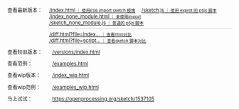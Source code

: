 <div class='links-table'>
    <p><span>查看最新版本：</span><span>
        <a href='../index.html'>/index.html<small> ｜ 使用ES6 import sketch 模塊</small></a> 
        <a href='../sketch.js'>/sketch.js<small> ｜ 使用 exprot 的 p5js 脚本</small></a><br>
        <a href='../index_none_module.html'>/index_none_module.html<small> ｜ 未使用import</small></a> 
        <a href='../sketch_none_module.js'>/sketch_none_module.js<small> ｜ 普通的 p5js 脚本</small></a><br>
        <a style='display:block;width:100%;height:0px;border-top:solid 0.5px #ccc;margin: 0.5em 0em !important;'></a>  
        <a href='../diff.html?leftFile=../index.html&rightFile=../index_none_module.html'>/diff.html?file=index...<small> ｜ 查看html对比</small></a> 
        <a href='../diff.html?leftFile=../sketch.js&rightFile=../sketch_none_module.js'>/diff.html?file=script...<small> ｜ 查看sketch 脚本对比</small></a>
    </span>
    </p>
    <p><span>查看较旧版本：</span><span><a href='../versions/index.html'>/versions/index.html</a></span></p>
    <p><span>查看范例：</span><span><a href='../examples.html'>/examples.html</a></span></p>
    <p><span>查看wip版本：</span><span><a href='../index_wip.html'>/index_wip.html</a></span></p>
    <p><span>查看wip范例：</span><span><a href='../examples_wip.html'>/examples_wip.html</a></span></p>
    <p><span>马上试试：</span><span><a
                href='https://openprocessing.org/sketch/1537105'>https://openprocessing.org/sketch/1537105</a><span></p>
</div>
<style>
    div.links-table {
        font-size: 0.8em;
    }
    div.links-table,
    div.links-table * {
        transition: opacity 0.5s ease;
    }
    div.links-table>p {
        display: flex;
        margin: 1em 0 !important;
    }
    div.links-table>p a {
        display: inline-block;
        margin: 0 1em 0 0 !important;
    }
    div.links-table>p>span:first-child {
        width: 8em;
        display: inline-block;
        padding-right: 1em;
        word-break: normal;
        line-height: 1.35em;
    }
    div.links-table a:hover>small {
        opacity: 1 !important;
    }
</style>